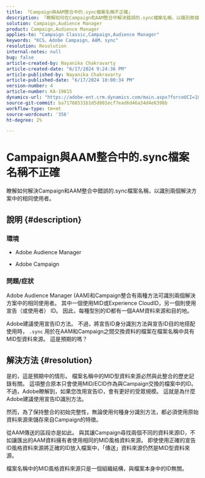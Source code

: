 ```yaml
---
title: 「Campaign與AAM整合中的.sync檔案名稱不正確」
description: 「瞭解如何在Campaign和AAM整合中解決錯誤的.sync檔案名稱，以識別兩個解決方案中的相同使用者。」
solution: Campaign,Audience Manager
product: Campaign,Audience Manager
applies-to: "Campaign Classic,Campaign,Audience Manager"
keywords: "KCS、Adobe Campaign、AAM、sync"
resolution: Resolution
internal-notes: null
bug: false
article-created-by: Nayanika Chakravarty
article-created-date: "6/17/2024 9:24:36 PM"
article-published-by: Nayanika Chakravarty
article-published-date: "6/17/2024 10:00:34 PM"
version-number: 4
article-number: KA-19815
dynamics-url: "https://adobe-ent.crm.dynamics.com/main.aspx?forceUCI=1&pagetype=entityrecord&etn=knowledgearticle&id=d0f3c9f9-ef2c-ef11-840b-0022480a40c2"
source-git-commit: ba71788531b1d5d801ecf7ead6d46a34d4e6398b
workflow-type: tm+mt
source-wordcount: '356'
ht-degree: 2%

---
```


# Campaign與AAM整合中的.sync檔案名稱不正確


瞭解如何解決Campaign和AAM整合中錯誤的.sync檔案名稱，以識別兩個解決方案中的相同使用者。

## 說明 {#description}


### <b>環境</b>

- Adobe Audience Manager

- Adobe Campaign

### <b>問題/症狀</b>

Adobe Audience Manager (AAM)和Campaign整合有兩種方法可識別兩個解決方案中的相同使用者。 其中一個使用MID或Experience CloudID，另一個則使用宣告（或使用者） ID。 因此，每種型別的ID都有一個AAM資料來源和目的地。

Adobe建議使用宣告ID方法。 不過，將宣告ID身分識別方法與宣告ID目的地搭配使用時， `.sync` 用於在AAM和Campaign之間交換資料的檔案在檔案名稱中具有MID型資料來源。 這是預期的嗎？


## 解決方法 {#resolution}


是的，這是預期中的情形。 檔案名稱中的MID型資料來源必然與此整合的歷史記錄有關。 這項整合原本只會使用MID/ECID作為與Campaign交換的檔案中的ID。 不過，Adobe瞭解到，如果您改用宣告ID，會有更好的受眾規模。 這就是為什麼Adobe建議使用宣告ID識別方法。

然而，為了保持整合的初始完整性，無論使用何種身分識別方法，都必須使用原始資料來源來儲存來自Campaign的特徵。

從AAM傳送的區段亦是如此。 與其讓Campaign尋找兩個不同的資料來源ID，不如讓匯出的AAM資料擁有者使用相同的MID風格資料來源。 即使使用正確的宣告ID風格資料來源將正確的ID放入檔案中，「傳送」資料來源仍然是MID型資料來源。

檔案名稱中的MID風格資料來源只是一個組織結構，與檔案本身中的ID無關。
